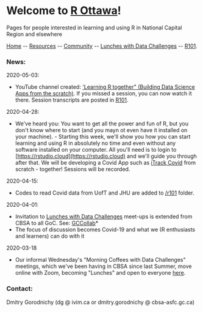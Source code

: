 # Welcome to [R Ottawa](https://ivi-m.github.io/R-Ottawa/)! 

Pages for people interested in learning and using R in National Capital Region and elsewhere

[ Home](https://IVI-M.github.io/R-Ottawa/) --  [ Resources](resources.md) -- [ Community](community.md) -- [Lunches with Data Challenges](meetups.md) -- [ R101](101.md).




### News:  

2020-05-03:
- YouTube channel created: ['Learning R together" (Building  Data Science Apps from the scratch)](https://www.youtube.com/playlist?list=PLUogPW3t8g0RFvDGyKo1murnQUaSJxEPl). If you missed a session, you can now watch it there. Session transcripts are posted in  [ R101](101.md).


2020-04-28:
- We've heard you: You want to get all the power and fun of R, but you don't know where to start (and you  mayn ot even have it installed on your machine). - Starting this week, we'll show you how you can start learning and using R in absolutely no time and even without any software installed on your computer. All you'll need is to login to [https://rstudio.cloud](https://rstudio.cloud) and we'll guide you through after that. We will be developing a Covid App such as [iTrack Covid]() from scratch - together! Sessions will be recorded. 

2020-04-15: 
- Codes to read Covid data from UofT and JHU are added to [ /r101](https://github.com/IVI-M/R-Ottawa/tree/master/r101) folder.

2020-04-01:     
- Invitation to [Lunches with Data Challenges](meetups.md) meet-ups is extended from CBSA to all GoC. See: [GCCollab](https://gccollab.ca/discussion/view/4482867/enlunches-with-data-challenges-on-wednesdays-on-rfr)* 
- The focus of discussion becomes Covid-19 and what we (R enthusiasts and learners) can do with it

2020-03-18
- Our informal Wednesday's "Morning Coffees with Data Challenges" meetings, which we've been having in CBSA since last Summer, move online with Zoom,  becoming "Lunches" and open to everyone [here](meetups.md).



### Contact:

Dmitry Gorodnichy  (dg @ ivim.ca or dmitry.gorodnichy @ cbsa-asfc.gc.ca)
<!-- Questions/comments: dg@ivim.ca (dmitry@gorodnichy.ca) or via gcconnex.ca -->
